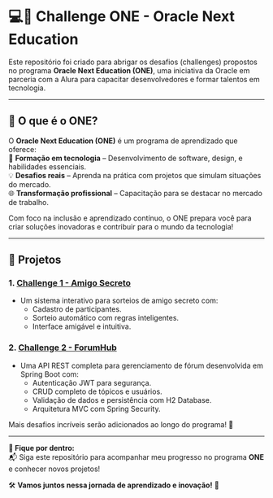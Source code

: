 # 💻🚀 Challenge ONE - Oracle Next Education  

Este repositório foi criado para abrigar os desafios (challenges) propostos no programa **Oracle Next Education (ONE)**, uma iniciativa da Oracle em parceria com a Alura para capacitar desenvolvedores e formar talentos em tecnologia.  

---

## 🌟 O que é o ONE?  
O **Oracle Next Education (ONE)** é um programa de aprendizado que oferece:  
🎯 **Formação em tecnologia** – Desenvolvimento de software, design, e habilidades essenciais.  
💡 **Desafios reais** – Aprenda na prática com projetos que simulam situações do mercado.  
🌐 **Transformação profissional** – Capacitação para se destacar no mercado de trabalho.  

Com foco na inclusão e aprendizado contínuo, o ONE prepara você para criar soluções inovadoras e contribuir para o mundo da tecnologia!  

---

## 📂 Projetos  
### 1. **[Challenge 1 - Amigo Secreto](https://github.com/codash1/Challenges-One/tree/main/challenge-amigo-secreto)**  
    
   - Um sistema interativo para sorteios de amigo secreto com:  
     - Cadastro de participantes.  
     - Sorteio automático com regras inteligentes.  
     - Interface amigável e intuitiva.  

### 2. **[Challenge 2 - ForumHub](https://github.com/codash1/Challenges-One/tree/main/challenge-forum-hub)**  
    
   - Uma API REST completa para gerenciamento de fórum desenvolvida em Spring Boot com:  
     - Autenticação JWT para segurança.  
     - CRUD completo de tópicos e usuários.  
     - Validação de dados e persistência com H2 Database.  
     - Arquitetura MVC com Spring Security.  

Mais desafios incríveis serão adicionados ao longo do programa! 🌟  

---

**🔗 Fique por dentro:**  
📬 Siga este repositório para acompanhar meu progresso no programa **ONE** e conhecer novos projetos!  

🛠️ **Vamos juntos nessa jornada de aprendizado e inovação!** 🌟  
